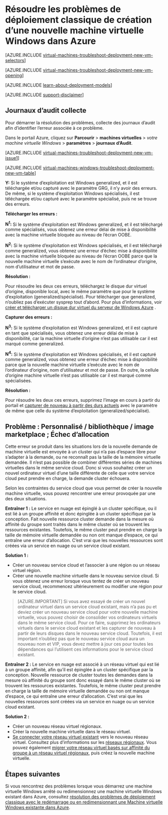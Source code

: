<properties
   pageTitle="Résoudre les problèmes de déploiement machine virtuelle Windows classique | Microsoft Azure"
   description="Résoudre les problèmes de déploiement classique lorsque vous créez une nouvelle machine virtuelle Windows dans Azure"
   services="virtual-machines-windows"
   documentationCenter=""
   authors="JiangChen79"
   manager="felixwu"
   editor=""
   tags="top-support-issue"/>

<tags
  ms.service="virtual-machines-windows"
  ms.workload="na"
  ms.tgt_pltfrm="vm-windows"
  ms.devlang="na"
  ms.topic="article"
  ms.date="09/06/2016"
  ms.author="cjiang"/>

# <a name="troubleshoot-classic-deployment-issues-with-creating-a-new-windows-virtual-machine-in-azure"></a>Résoudre les problèmes de déploiement classique de création d’une nouvelle machine virtuelle Windows dans Azure

[AZURE.INCLUDE [virtual-machines-troubleshoot-deployment-new-vm-selectors](../../includes/virtual-machines-windows-troubleshoot-deployment-new-vm-selectors-include.md)]

[AZURE.INCLUDE [virtual-machines-troubleshoot-deployment-new-vm-opening](../../includes/virtual-machines-troubleshoot-deployment-new-vm-opening-include.md)]

[AZURE.INCLUDE [learn-about-deployment-models](../../includes/learn-about-deployment-models-classic-include.md)]

[AZURE.INCLUDE [support-disclaimer](../../includes/support-disclaimer.md)]

## <a name="collect-audit-logs"></a>Journaux d’audit collecte

Pour démarrer la résolution des problèmes, collecte des journaux d’audit afin d’identifier l’erreur associée à ce problème.

Dans le portail Azure, cliquez sur **Parcourir** > **machines virtuelles** > *votre machine virtuelle Windows* > **paramètres** > **journaux d’Audit**.

[AZURE.INCLUDE [virtual-machines-troubleshoot-deployment-new-vm-issue1](../../includes/virtual-machines-troubleshoot-deployment-new-vm-issue1-include.md)]

[AZURE.INCLUDE [virtual-machines-windows-troubleshoot-deployment-new-vm-table](../../includes/virtual-machines-windows-troubleshoot-deployment-new-vm-table.md)]

**Y:** Si le système d’exploitation est Windows generalized, et il est téléchargée et/ou capturé avec le paramètre GRG, il n’y avoir des erreurs. De même, si le système d’exploitation Windows spécialisés, il est téléchargée et/ou capturé avec le paramètre spécialisé, puis ne se trouve des erreurs.

**Télécharger les erreurs :**

**N<sup>1</sup>:** Si le système d’exploitation est Windows generalized, et il est téléchargé comme spécialisés, vous obtenez une erreur délai de mise à disponibilité avec la machine virtuelle bloquée au niveau de l’écran OOBE.

**N<sup>2</sup>:** Si le système d’exploitation est Windows spécialisés, et il est téléchargé comme generalized, vous obtenez une erreur d’échec mise à disponibilité avec la machine virtuelle bloquée au niveau de l’écran OOBE parce que la nouvelle machine virtuelle s’exécute avec le nom de l’ordinateur d’origine, nom d’utilisateur et mot de passe.

**Résolution :**

Pour résoudre les deux ces erreurs, téléchargez le disque dur virtuel d’origine, disponible local, avec le même paramètre que pour le système d’exploitation (generalized/spécialisé). Pour télécharger que generalized, n’oubliez pas d’exécuter sysprep tout d’abord. Pour plus d’informations, voir [créer et télécharger un disque dur virtuel du serveur de Windows Azure](virtual-machines-windows-classic-createupload-vhd.md) .

**Capturer des erreurs :**

**N<sup>3</sup>:** Si le système d’exploitation est Windows generalized, et il est capturé en tant que spécialisés, vous obtenez une erreur délai de mise à disponibilité, car la machine virtuelle d’origine n’est pas utilisable car il est marqué comme generalized.

**N<sup>4</sup>:** Si le système d’exploitation est Windows spécialisés, et il est capturé comme generalized, vous obtenez une erreur d’échec mise à disponibilité parce que la nouvelle machine virtuelle s’exécute avec le nom de l’ordinateur d’origine, nom d’utilisateur et mot de passe. En outre, la cellule d’origine machine virtuelle n’est pas utilisable car il est marqué comme spécialisées.

**Résolution :**

Pour résoudre les deux ces erreurs, supprimez l’image en cours à partir du portail et [capturer de nouveau à partir des durs actuels](virtual-machines-windows-classic-capture-image.md) avec le paramètre de même que celle du système d’exploitation (generalized/spécialisé).

## <a name="issue-custom-gallery-marketplace-image-allocation-failure"></a>Problème : Personnalisé / bibliothèque / image marketplace ; Échec d’allocation
Cette erreur se produit dans les situations lors de la nouvelle demande de machine virtuelle est envoyée à un cluster qui n’a pas d’espace libre pour s’adapter à la demande, ou ne reconnaît pas la taille de la mémoire virtuelle demandée. Il n’est pas possible de combiner différentes séries de machines virtuelles dans le même service cloud. Donc si vous souhaitez créer un nouvel ordinateur virtuel d’une taille différente de celle que votre service cloud peut prendre en charge, la demande cluster échouera.

Selon les contraintes du service cloud que vous permet de créer la nouvelle machine virtuelle, vous pouvez rencontrer une erreur provoquée par une des deux situations.

**Entraîner 1 :** Le service en nuage est épinglé à un cluster spécifique, ou il est lié à un groupe affinité et donc épinglée à un cluster spécifique par la conception. Fait nouvelle ressource cluster demande dans la mesure où affinité du groupe sont traités dans le même cluster où se trouvent les ressources existantes. Toutefois, le même cluster peut prendre en charge la taille de mémoire virtuelle demandée ou non ont manque d’espace, ce qui entraîne une erreur d’allocation. C’est vrai que les nouvelles ressources sont créées via un service en nuage ou un service cloud existant.

**Solution 1 :**

- Créer un nouveau service cloud et l’associer à une région ou un réseau virtuel région.
- Créer une nouvelle machine virtuelle dans le nouveau service cloud.
  Si vous obtenez une erreur lorsque vous tentez de créer un nouveau service cloud, recommencez ultérieurement ou modifier une région pour le service cloud.

> [AZURE.IMPORTANT] Si vous avez essayé de créer un nouvel ordinateur virtuel dans un service cloud existant, mais n’a pas pu et deviez créer un nouveau service cloud pour votre nouvelle machine virtuelle, vous pouvez choisir de consolider vos ordinateurs virtuels dans le même service cloud. Pour ce faire, supprimez les ordinateurs virtuels dans le service cloud existant et les capturer de nouveau à partir de leurs disques dans le nouveau service cloud. Toutefois, il est important n’oubliez pas que le nouveau service cloud aura un nouveau nom et VIP, vous devez mettre à jour ces pour toutes les dépendances qui l’utilisent ces informations pour le service cloud existant.

**Entraîner 2 :** Le service en nuage est associé à un réseau virtuel qui est lié à un groupe affinité, afin qu’il est épinglée à un cluster spécifique par la conception. Nouvelle ressource de cluster toutes les demandes dans la mesure où affinité du groupe sont donc essayé dans le même cluster où se trouvent les ressources existantes. Toutefois, le même cluster peut prendre en charge la taille de mémoire virtuelle demandée ou non ont manque d’espace, ce qui entraîne une erreur d’allocation. C’est vrai que les nouvelles ressources sont créées via un service en nuage ou un service cloud existant.

**Solution 2 :**

- Créer un nouveau réseau virtuel régionaux.
- Créer la nouvelle machine virtuelle dans le réseau virtuel.
- [Se connecter votre réseau virtuel existant](https://azure.microsoft.com/blog/vnet-to-vnet-connecting-virtual-networks-in-azure-across-different-regions/) vers le nouveau réseau virtuel. Consultez plus d’informations sur les [réseaux régionaux](https://azure.microsoft.com/blog/2014/05/14/regional-virtual-networks/). Vous pouvez également [migrer votre réseau virtuel basés sur affinité du groupe à un réseau virtuel régionaux](https://azure.microsoft.com/blog/2014/11/26/migrating-existing-services-to-regional-scope/), puis créez la nouvelle machine virtuelle.

## <a name="next-steps"></a>Étapes suivantes
Si vous rencontrez des problèmes lorsque vous démarrez une machine virtuelle Windows arrêté ou redimensionnez une machine virtuelle Windows existant dans Azure, consultez [résolution des problèmes de déploiement classique avec le redémarrage ou en redimensionnant une Machine virtuelle Windows existante dans Azure](windows/classic/virtual-machines-windows-classic-restart-resize-error-troubleshooting.md).
